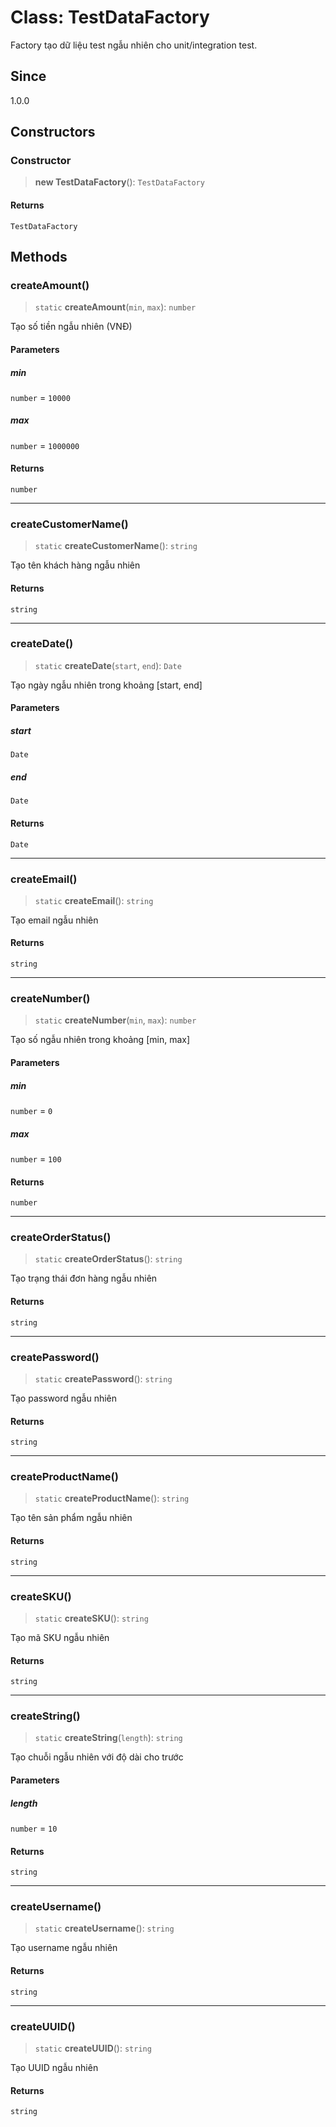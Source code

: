 # Class: TestDataFactory

Factory tạo dữ liệu test ngẫu nhiên cho unit/integration test.

## Since

1.0.0

## Constructors

<a id="constructor"></a>

### Constructor

> **new TestDataFactory**(): `TestDataFactory`

#### Returns

`TestDataFactory`

## Methods

<a id="createamount"></a>

### createAmount()

> `static` **createAmount**(`min`, `max`): `number`

Tạo số tiền ngẫu nhiên (VNĐ)

#### Parameters

##### min

`number` = `10000`

##### max

`number` = `1000000`

#### Returns

`number`

***

<a id="createcustomername"></a>

### createCustomerName()

> `static` **createCustomerName**(): `string`

Tạo tên khách hàng ngẫu nhiên

#### Returns

`string`

***

<a id="createdate"></a>

### createDate()

> `static` **createDate**(`start`, `end`): `Date`

Tạo ngày ngẫu nhiên trong khoảng [start, end]

#### Parameters

##### start

`Date`

##### end

`Date`

#### Returns

`Date`

***

<a id="createemail"></a>

### createEmail()

> `static` **createEmail**(): `string`

Tạo email ngẫu nhiên

#### Returns

`string`

***

<a id="createnumber"></a>

### createNumber()

> `static` **createNumber**(`min`, `max`): `number`

Tạo số ngẫu nhiên trong khoảng [min, max]

#### Parameters

##### min

`number` = `0`

##### max

`number` = `100`

#### Returns

`number`

***

<a id="createorderstatus"></a>

### createOrderStatus()

> `static` **createOrderStatus**(): `string`

Tạo trạng thái đơn hàng ngẫu nhiên

#### Returns

`string`

***

<a id="createpassword"></a>

### createPassword()

> `static` **createPassword**(): `string`

Tạo password ngẫu nhiên

#### Returns

`string`

***

<a id="createproductname"></a>

### createProductName()

> `static` **createProductName**(): `string`

Tạo tên sản phẩm ngẫu nhiên

#### Returns

`string`

***

<a id="createsku"></a>

### createSKU()

> `static` **createSKU**(): `string`

Tạo mã SKU ngẫu nhiên

#### Returns

`string`

***

<a id="createstring"></a>

### createString()

> `static` **createString**(`length`): `string`

Tạo chuỗi ngẫu nhiên với độ dài cho trước

#### Parameters

##### length

`number` = `10`

#### Returns

`string`

***

<a id="createusername"></a>

### createUsername()

> `static` **createUsername**(): `string`

Tạo username ngẫu nhiên

#### Returns

`string`

***

<a id="createuuid"></a>

### createUUID()

> `static` **createUUID**(): `string`

Tạo UUID ngẫu nhiên

#### Returns

`string`
